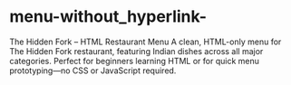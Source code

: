# menu-without_hyperlink-
The Hidden Fork – HTML Restaurant Menu A clean, HTML-only menu for The Hidden Fork restaurant, featuring Indian dishes across all major categories. Perfect for beginners learning HTML or for quick menu prototyping—no CSS or JavaScript required.
